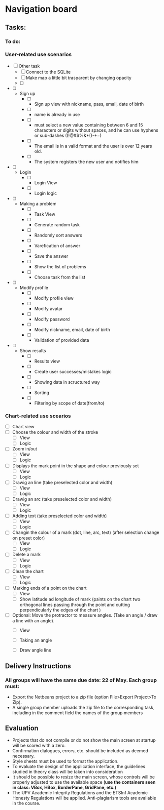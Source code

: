 # Navigation board

## Tasks:
### To do:
### User-related use scenarios
- [ ] Other task
    - [ ] Connect to the SQLite
    - [ ] Make map a little bit trasparent by changing opacity
    - [ ] 
- [ ] - Sign up
    - [ ] - Sign up view with nickname, pass, email, date of birth
    - [ ] - name is already in use
    - [ ] - must select a new value containing between 6 and 15 characters or digits without spaces, and he can use hyphens or sub-dashes ((!@#\$%&\*()-+=)
    - [ ] - The email is in a valid format and the user is over 12 years old.
    - [ ] - The system registers the new user and notifies him
- [ ] - Login
    - [ ] - Login View
    - [ ] - Login logic
- [ ] - Making a problem
    - [ ] - Task View
    - [ ] - Generate random task
    - [ ] - Randomly sort answers 
    - [ ] - Varefication of answer 
    - [ ] - Save the answer
    - [ ] - Show the list of problems
    - [ ] - Choose task from the list
- [ ] - Modify profile
    - [ ] - Modify profile view
    - [ ] - Modify avatar 
    - [ ] - Modify password
    - [ ] - Modify nickname, email, date of birth
    - [ ] - Validation of provided data
- [ ] - Show results
    - [ ] - Results view
    - [ ] - Create user successes/mistakes logic
    - [ ] - Showing data in scructured way
    - [ ] - Sorting
    - [ ] - Filtering by scope of date(from/to)
### Chart-related use scearios
- [ ] Chart view
- [ ] Choose the colour and width of the stroke
    - [ ] View
    - [ ] Logic
- [ ] Zoom in/out 
    - [ ] View
    - [ ] Logic
- [ ] Displays the mark point in the shape and colour previously set
    - [ ] View
    - [ ] Logic
- [ ] Drawig an line (take preselected color and width)
  - [ ] View
  - [ ] Logic
- [ ] Drawig an arc (take preselected color and width)
    - [ ] View
    - [ ] Logic
- [ ] Adding text (take preselected color and width)
    - [ ] View
    - [ ] Logic
- [ ] Changin the colour of a mark (dot, line, arc, text) (after selection change on preset color)
    - [ ] View
    - [ ] Logic 
- [ ] Delete a mark
    - [ ] View
    - [ ] Logic
- [ ] Clean the chart
    - [ ] View
    - [ ] Logic
- [ ] Marking ends of a point on the chart
    - [ ] View
    - [ ] Show latitude ad longitude of mark (paints on the
chart two orthogonal lines passing through the point and cutting perpendicularly the
edges of the chart
)
- [ ] Optional: Move the protractor to measure angles. (Take an angle / draw a line with an angle).
    - [ ] View
    - [ ] Taking an angle
    - [ ] Draw angle line


## Delivery Instructions
 ### All groups will have the same due date: 22 of May. Each group must:
 - Export the Netbeans project to a zip file (option File>Export Project>To
Zip).
 - A single group member uploads the zip file to the corresponding task, including
in the comment field the names of the group members

##  Evaluation
- Projects that do not compile or do not show the main screen at startup will be
scored with a zero.
- Confirmation dialogues, errors, etc. should be included as deemed necessary.
- Style sheets must be used to format the application.
- To evaluate the design of the application interface, the guidelines studied in
theory class will be taken into consideration
- It should be possible to resize the main screen, whose controls will be properly
adjusted to use the available space <b> (use the containers seen in class: VBox, HBox,
BorderPane, GridPane, etc.)</b>
- The UPV Academic Integrity Regulations and the ETSInf Academic Honesty
Regulations will be applied. Anti-plagiarism tools are available in the course.


